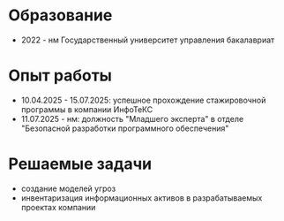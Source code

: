 # Образование
- 2022 - нм Государственный университет управления бакалавриат

# Опыт работы
- 10.04.2025 - 15.07.2025: успешное прохождение стажировочной программы в компании ИнфоТеКС
- 11.07.2025 - нм: должность "Младшего эксперта" в отделе "Безопасной разработки программного обеспечения"

# Решаемые задачи
- создание моделей угроз 
- инвентаризация информационных активов в разрабатываемых проектах компании